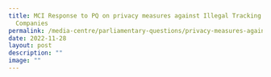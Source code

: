 ```yaml
---
title: MCI Response to PQ on privacy measures against Illegal Tracking by Tech
  Companies
permalink: /media-centre/parliamentary-questions/privacy-measures-against-illegal-tracking-by-tech-companies/
date: 2022-11-28
layout: post
description: ""
image: ""
---
```


